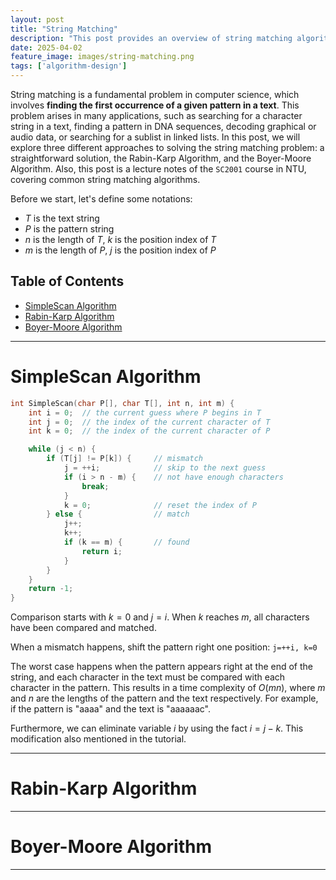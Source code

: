 ```yaml
---
layout: post
title: "String Matching"
description: "This post provides an overview of string matching algorithms covered in the SC2001 course in NTU, including a straightforward solution, the Rabin-Karp Algorithm and the Boyer-Moore Algorithm"
date: 2025-04-02
feature_image: images/string-matching.png
tags: ['algorithm-design']
---
```


String matching is a fundamental problem in computer science, which involves **finding the first occurrence of a given pattern in a text**. This problem arises in many applications, such as searching for a character string in a text, finding a pattern in DNA sequences, decoding graphical or audio data, or searching for a sublist in linked lists. In this post, we will explore three different approaches to solving the string matching problem: a straightforward solution, the Rabin-Karp Algorithm, and the Boyer-Moore Algorithm. Also, this post is a lecture notes of the `SC2001` course in NTU, covering common string matching algorithms.

<!--more-->

Before we start, let's define some notations:
- $T$ is the text string
- $P$ is the pattern string
- $n$ is the length of $T$, $k$ is the position index of $T$
- $m$ is the length of $P$, $j$ is the position index of $P$

## Table of Contents
- [SimpleScan Algorithm](#simplescan-algorithm)
- [Rabin-Karp Algorithm](#rabin-karp-algorithm)
- [Boyer-Moore Algorithm](#boyer-moore-algorithm)


---

# SimpleScan Algorithm

```cpp
int SimpleScan(char P[], char T[], int n, int m) {
    int i = 0;  // the current guess where P begins in T
    int j = 0;  // the index of the current character of T
    int k = 0;  // the index of the current character of P

    while (j < n) {
        if (T[j] != P[k]) {     // mismatch
            j = ++i;            // skip to the next guess
            if (i > n - m) {    // not have enough characters
                break;
            }
            k = 0;              // reset the index of P
        } else {                // match
            j++;
            k++;
            if (k == m) {       // found
                return i;
            }
        }
    }
    return -1;
}
```

Comparison starts with $k=0$ and $j=i$. When $k$ reaches $m$, all characters have been compared and matched.

When a mismatch happens, shift the pattern right one position: `j=++i, k=0`

The worst case happens when the pattern appears right at the end of the string, and each character in the text must be compared with each character in the pattern. This results in a time complexity of $O(mn)$, where $m$ and $n$ are the lengths of the pattern and the text respectively. For example, if the pattern is "aaaa" and the text is "aaaaaac".

Furthermore, we can eliminate variable $i$ by using the fact $i = j - k$. This modification also mentioned in the tutorial.

---

# Rabin-Karp Algorithm

---

# Boyer-Moore Algorithm

---